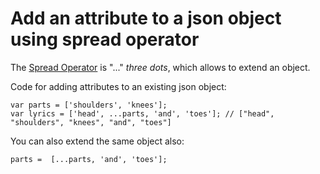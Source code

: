 # Add an attribute to a json object using spread operator

The [Spread Operator](https://developer.mozilla.org/de/docs/Web/JavaScript/Reference/Operators/Spread_operator) is "..." *three dots*, which allows to extend an object.

Code for adding attributes to an existing json object:

```
var parts = ['shoulders', 'knees'];
var lyrics = ['head', ...parts, 'and', 'toes']; // ["head", "shoulders", "knees", "and", "toes"]
```

You can also extend the same object also:
```
parts =  [...parts, 'and', 'toes'];
```
